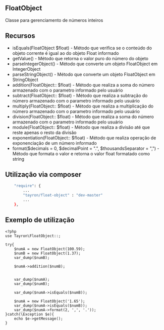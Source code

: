 ## FloatObject

Classe para gerenciamento de números inteiros


## Recursos
  - isEquals(FloatObject $float) - Método que verifica se o conteúdo do objeto corrente é igual ao do objeto Float informado
  - getValue() - Método que retorna o valor puro do número do objeto
  - parseIntegerObject() - Método que converte um objeto FloatObject em IntegerObject
  - parseStringObject() - Método que converte um objeto FloatObject em StringObject
  - addition(FloatObject:: $float) - Método que realiza a soma do número armazenado com o parametro informado pelo usuário
  - subtract(FloatObject:: $float) - Método que realiza a subtração do número armazenado com o parametro informado pelo usuário
  - multiply(FloatObject:: $float) - Método que realiza a multiplicação do número armazenado com o parametro informado pelo usuário
  - division(FloatObject:: $float) - Método que realiza a soma do número armazenado com o parametro informado pelo usuário
  - module(FloatObject:: $float) - Método que realiza a divisão até que reste apenas o resto da divisão
  - exponentiation(FloatObject:: $float) - Método que realiza operação de exponenciação de um número informado
  - format($decimals = 0, $decimalPoint = ".", $thousandsSeparator = ",") - Método que formata o valor e retorna o valor float formatado como string


## Utilização via composer

```sh
    "require": {
        ...
        "tayron/float-object" : "dev-master"
        ... 
    },    
```

## Exemplo de utilização
```
<?php
use Tayron\FloatObject::;
    
try{ 
    $numA = new FloatObject(100.59);
    $numB = new FloatObject(1.37);
    var_dump($numB);
    
    $numA->addition($numB);
    

    var_dump($numA);
    var_dump($numB);
    
    var_dump($numA->isEquals($numB));

    $numA = new FloatObject('1.65');
    var_dump($numA->isEquals($numB));
    var_dump($numA->format(2, ',', '.'));
}catch(\Exception $e){
    echo $e->getMessage();
}
```

